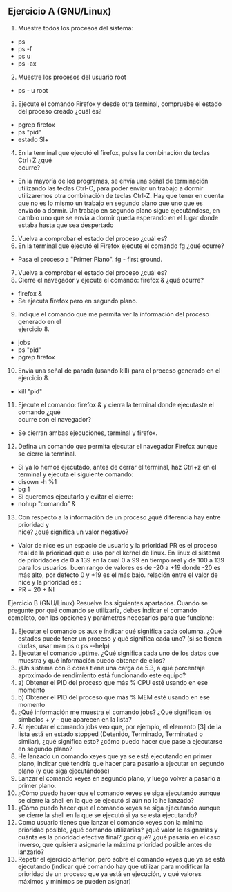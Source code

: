 ## Ejercicio A (GNU/Linux)
1. Muestre	todos	los	procesos	del	sistema:
- ps
- ps -f
- ps u
- ps -ax
2. Muestre	los	procesos	del	usuario	root
- ps - u root
3. Ejecute	el	comando	Firefox y	desde	otra	terminal,	compruebe	el	estado	del	proceso	
creado	¿cuál	es?
- pgrep firefox
- ps "pid"
- estado Sl+
4. En	la	terminal	que	ejecutó el	firefox,	pulse	la	combinación	de	teclas	Ctrl+Z	¿qué	
ocurre?
- En la mayoría de los programas, se envía una señal de terminación utilizando las teclas Ctrl-C, para poder enviar un trabajo a dormir utilizaremos otra combinación de teclas Ctrl-Z. Hay que tener en cuenta que
no es lo mismo un trabajo en segundo plano que uno que es enviado a dormir.
Un trabajo en segundo plano sigue ejecutándose, en cambio uno que se envía
a dormir queda esperando en el lugar donde estaba hasta que sea despertado
5. Vuelva	a	comprobar	el	estado	del	proceso	¿cuál	es?
6. En	la	terminal	que	ejecutó	el	Firefox	ejecute	el	comando	fg	¿qué	ocurre?
- Pasa el proceso a "Primer Plano". fg - first ground.
7. Vuelva	a	comprobar	el	estado	del	proceso	¿cuál	es?
8. Cierre	el	navegador	y	ejecute	el	comando:	firefox	& ¿qué	ocurre?
- firefox &
- Se ejecuta firefox pero en segundo plano.
9. Indique	el	comando	que	me	permita	ver	la	información	del	proceso generado	en	el	
ejercicio	8.
- jobs
- ps "pid"
- pgrep firefox
10. Envía	una	señal	de	parada	(usando	kill)	para	el	proceso	generado	en	el	ejercicio	8.
- kill "pid"
11. Ejecute	el	comando:	firefox	&	y	cierra	la	terminal	donde	ejecutaste	el	comando	¿qué	
ocurre	con	el	navegador?
- Se cierran ambas ejecuciones, terminal y firefox.
12. Defina	un	comando	que	permita	ejecutar	el	navegador	Firefox	aunque	se	cierre	la
terminal.
- Si ya lo hemos ejecutado, antes de cerrar el terminal, haz Ctrl+z en el terminal y ejecuta el siguiente comando:
- disown -h %1
- bg 1
- Si queremos ejecutarlo y evitar el cierre:
- nohup "comando" &
13. Con	respecto	a	la	información	de	un	proceso	¿qué	diferencia	hay	entre	prioridad	y	
nice?	¿qué	significa	un	valor	negativo?
- Valor de nice es un espacio de usuario y la prioridad PR es el proceso real de la prioridad que el uso por el kernel de linux. En linux el sistema de prioridades de 0 a 139 en la cual 0 a 99 en tiempo real y de 100 a 139 para los usuarios. buen rango de valores es de -20 a +19 donde -20 es más alto, por defecto 0 y +19 es el más bajo. relación entre el valor de nice y la prioridad es :
- PR = 20 + NI

Ejercicio B (GNU/Linux)
Resuelve los siguientes apartados. Cuando se pregunte por qué comando se utilizaría, debes indicar el comando completo, con las opciones y parámetros necesarios para que funcione:

1. Ejecutar el comando ps aux e indicar qué significa cada columna. ¿Qué estados puede tener un proceso y qué significa cada uno? (si se tienen dudas, usar man ps o ps --help)
2. Ejecutar el comando uptime. ¿Qué significa cada uno de los datos que muestra y qué información puedo obtener de ellos?
3. ¿Un sistema con 8 cores tiene una carga de 5.3, a qué porcentaje aproximado de rendimiento está funcionando este equipo?
4. a) Obtener el PID del proceso que más % CPU esté usando en ese momento
4. b) Obtener el PID del proceso que más % MEM esté usando en ese momento
5. ¿Qué información me muestra el comando jobs? ¿Qué significan los símbolos + y - que aparecen en la lista?
6. Al ejecutar el comando jobs veo que, por ejemplo, el elemento [3] de la lista está en estado stopped (Detenido, Terminado, Terminated o similar), ¿qué significa esto? ¿cómo puedo hacer que pase a ejecutarse en segundo plano?
7. He lanzado un comando xeyes que ya se está ejecutando en primer plano, indicar qué tendría que hacer para pasarlo a ejecutar en segundo plano (y que siga ejecutándose)
8. Lanzar el comando xeyes en segundo plano, y luego volver a pasarlo a primer plano.
9. ¿Cómo puedo hacer que el comando xeyes se siga ejecutando aunque se cierre la shell en la que se ejecutó si aún no lo he lanzado?
10. ¿Cómo puedo hacer que el comando xeyes se siga ejecutando aunque se cierre la shell en la que se ejecutó si ya se está ejecutando?
11. Como usuario tienes que lanzar el comando xeyes con la mínima prioridad posible, ¿qué comando utilizarías? ¿qué valor le asignarías y cuánta es la prioridad efectiva final? ¿por qué? ¿qué pasaría en el caso inverso, que quisiera asignarle la máxima prioridad posible antes de lanzarlo?
12. Repetir el ejercicio anterior, pero sobre el comando xeyes que ya se está ejecutando (indicar qué comando hay que utilizar para modificar la prioridad de un proceso que ya está en ejecución, y qué valores máximos y mínimos se pueden asignar)
